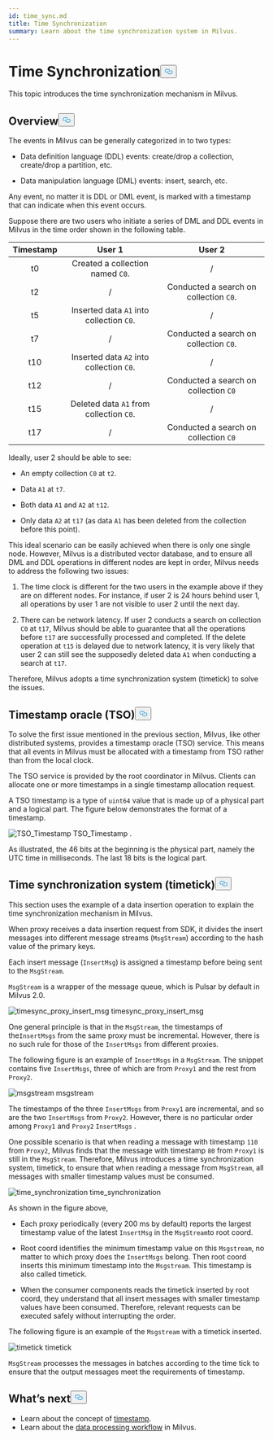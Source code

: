```yaml
---
id: time_sync.md
title: Time Synchronization
summary: Learn about the time synchronization system in Milvus.
---
```

<h1 id="Time-Synchronization" class="common-anchor-header">Time Synchronization<button data-href="#Time-Synchronization" class="anchor-icon" translate="no">
      <svg translate="no"
        aria-hidden="true"
        focusable="false"
        height="20"
        version="1.1"
        viewBox="0 0 16 16"
        width="16"
      >
        <path
          fill="#0092E4"
          fill-rule="evenodd"
          d="M4 9h1v1H4c-1.5 0-3-1.69-3-3.5S2.55 3 4 3h4c1.45 0 3 1.69 3 3.5 0 1.41-.91 2.72-2 3.25V8.59c.58-.45 1-1.27 1-2.09C10 5.22 8.98 4 8 4H4c-.98 0-2 1.22-2 2.5S3 9 4 9zm9-3h-1v1h1c1 0 2 1.22 2 2.5S13.98 12 13 12H9c-.98 0-2-1.22-2-2.5 0-.83.42-1.64 1-2.09V6.25c-1.09.53-2 1.84-2 3.25C6 11.31 7.55 13 9 13h4c1.45 0 3-1.69 3-3.5S14.5 6 13 6z"
        ></path>
      </svg>
    </button></h1><p>This topic introduces the time synchronization mechanism in Milvus.</p>
<h2 id="Overview" class="common-anchor-header">Overview<button data-href="#Overview" class="anchor-icon" translate="no">
      <svg translate="no"
        aria-hidden="true"
        focusable="false"
        height="20"
        version="1.1"
        viewBox="0 0 16 16"
        width="16"
      >
        <path
          fill="#0092E4"
          fill-rule="evenodd"
          d="M4 9h1v1H4c-1.5 0-3-1.69-3-3.5S2.55 3 4 3h4c1.45 0 3 1.69 3 3.5 0 1.41-.91 2.72-2 3.25V8.59c.58-.45 1-1.27 1-2.09C10 5.22 8.98 4 8 4H4c-.98 0-2 1.22-2 2.5S3 9 4 9zm9-3h-1v1h1c1 0 2 1.22 2 2.5S13.98 12 13 12H9c-.98 0-2-1.22-2-2.5 0-.83.42-1.64 1-2.09V6.25c-1.09.53-2 1.84-2 3.25C6 11.31 7.55 13 9 13h4c1.45 0 3-1.69 3-3.5S14.5 6 13 6z"
        ></path>
      </svg>
    </button></h2><p>The events in Milvus can be generally categorized in to two types:</p>
<ul>
<li><p>Data definition language (DDL) events: create/drop a collection, create/drop a partition, etc.</p></li>
<li><p>Data manipulation language (DML) events: insert, search, etc.</p></li>
</ul>
<p>Any event, no matter it is DDL or DML event, is marked with a timestamp that can indicate when this event occurs.</p>
<p>Suppose there are two users who initiate a series of DML and DDL events in Milvus in the time order shown in the following table.</p>
<table>
<thead>
<tr><th style="text-align:center">Timestamp</th><th style="text-align:center">User 1</th><th style="text-align:center">User 2</th></tr>
</thead>
<tbody>
<tr><td style="text-align:center">t0</td><td style="text-align:center">Created a collection named <code translate="no">C0</code>.</td><td style="text-align:center">/</td></tr>
<tr><td style="text-align:center">t2</td><td style="text-align:center">/</td><td style="text-align:center">Conducted a search on collection <code translate="no">C0</code>.</td></tr>
<tr><td style="text-align:center">t5</td><td style="text-align:center">Inserted data <code translate="no">A1</code> into collection <code translate="no">C0</code>.</td><td style="text-align:center">/</td></tr>
<tr><td style="text-align:center">t7</td><td style="text-align:center">/</td><td style="text-align:center">Conducted a search on collection <code translate="no">C0</code>.</td></tr>
<tr><td style="text-align:center">t10</td><td style="text-align:center">Inserted data <code translate="no">A2</code> into collection <code translate="no">C0</code>.</td><td style="text-align:center">/</td></tr>
<tr><td style="text-align:center">t12</td><td style="text-align:center">/</td><td style="text-align:center">Conducted a search on collection <code translate="no">C0</code></td></tr>
<tr><td style="text-align:center">t15</td><td style="text-align:center">Deleted data <code translate="no">A1</code> from collection <code translate="no">C0</code>.</td><td style="text-align:center">/</td></tr>
<tr><td style="text-align:center">t17</td><td style="text-align:center">/</td><td style="text-align:center">Conducted a search on collection <code translate="no">C0</code></td></tr>
</tbody>
</table>
<p>Ideally, user 2 should be able to see:</p>
<ul>
<li><p>An empty collection <code translate="no">C0</code> at <code translate="no">t2</code>.</p></li>
<li><p>Data <code translate="no">A1</code> at <code translate="no">t7</code>.</p></li>
<li><p>Both data <code translate="no">A1</code> and <code translate="no">A2</code> at <code translate="no">t12</code>.</p></li>
<li><p>Only data <code translate="no">A2</code> at <code translate="no">t17</code> (as data <code translate="no">A1</code> has been deleted from the collection before this point).</p></li>
</ul>
<p>This ideal scenario can be easily achieved when there is only one single node. However, Milvus is a distributed vector database, and to ensure all DML and DDL operations in different nodes are kept in order, Milvus needs to address the following two issues:</p>
<ol>
<li><p>The time clock is different for the two users in the example above if they are on different nodes. For instance, if user 2 is 24 hours behind user 1, all operations by user 1 are not visible to user 2 until the next day.</p></li>
<li><p>There can be network latency. If user 2 conducts a search on collection <code translate="no">C0</code> at <code translate="no">t17</code>, Milvus should be able to guarantee that all the operations before <code translate="no">t17</code> are successfully processed and completed. If the delete operation at <code translate="no">t15</code> is delayed due to network latency, it is very likely that user 2 can still see the supposedly deleted data <code translate="no">A1</code> when conducting a search at <code translate="no">t17</code>.</p></li>
</ol>
<p>Therefore, Milvus adopts a time synchronization system (timetick) to solve the issues.</p>
<h2 id="Timestamp-oracle-TSO" class="common-anchor-header">Timestamp oracle (TSO)<button data-href="#Timestamp-oracle-TSO" class="anchor-icon" translate="no">
      <svg translate="no"
        aria-hidden="true"
        focusable="false"
        height="20"
        version="1.1"
        viewBox="0 0 16 16"
        width="16"
      >
        <path
          fill="#0092E4"
          fill-rule="evenodd"
          d="M4 9h1v1H4c-1.5 0-3-1.69-3-3.5S2.55 3 4 3h4c1.45 0 3 1.69 3 3.5 0 1.41-.91 2.72-2 3.25V8.59c.58-.45 1-1.27 1-2.09C10 5.22 8.98 4 8 4H4c-.98 0-2 1.22-2 2.5S3 9 4 9zm9-3h-1v1h1c1 0 2 1.22 2 2.5S13.98 12 13 12H9c-.98 0-2-1.22-2-2.5 0-.83.42-1.64 1-2.09V6.25c-1.09.53-2 1.84-2 3.25C6 11.31 7.55 13 9 13h4c1.45 0 3-1.69 3-3.5S14.5 6 13 6z"
        ></path>
      </svg>
    </button></h2><p>To solve the first issue mentioned in the previous section, Milvus, like other distributed systems, provides a timestamp oracle (TSO) service. This means that all events in Milvus must be allocated with a timestamp from TSO rather than from the local clock.</p>
<p>The TSO service is provided by the root coordinator in Milvus. Clients can allocate one or more timestamps in a single timestamp allocation request.</p>
<p>A TSO timestamp is a type of <code translate="no">uint64</code> value that is made up of a physical part and a logical part. The figure below demonstrates the format of a timestamp.</p>
<p>
  <span class="img-wrapper">
    <img translate="no" src="/docs/v2.1.x/assets/TSO_Timestamp.png" alt="TSO_Timestamp" class="doc-image" id="tso_timestamp" />
    <span>TSO_Timestamp</span>
  </span>
.</p>
<p>As illustrated, the 46 bits at the beginning is the physical part, namely the UTC time in milliseconds. The last 18 bits is the logical part.</p>
<h2 id="Time-synchronization-system-timetick" class="common-anchor-header">Time synchronization system (timetick)<button data-href="#Time-synchronization-system-timetick" class="anchor-icon" translate="no">
      <svg translate="no"
        aria-hidden="true"
        focusable="false"
        height="20"
        version="1.1"
        viewBox="0 0 16 16"
        width="16"
      >
        <path
          fill="#0092E4"
          fill-rule="evenodd"
          d="M4 9h1v1H4c-1.5 0-3-1.69-3-3.5S2.55 3 4 3h4c1.45 0 3 1.69 3 3.5 0 1.41-.91 2.72-2 3.25V8.59c.58-.45 1-1.27 1-2.09C10 5.22 8.98 4 8 4H4c-.98 0-2 1.22-2 2.5S3 9 4 9zm9-3h-1v1h1c1 0 2 1.22 2 2.5S13.98 12 13 12H9c-.98 0-2-1.22-2-2.5 0-.83.42-1.64 1-2.09V6.25c-1.09.53-2 1.84-2 3.25C6 11.31 7.55 13 9 13h4c1.45 0 3-1.69 3-3.5S14.5 6 13 6z"
        ></path>
      </svg>
    </button></h2><p>This section uses the example of a data insertion operation to explain the time synchronization mechanism in Milvus.</p>
<p>When proxy receives a data insertion request from SDK, it divides the insert messages into  different message streams (<code translate="no">MsgStream</code>) according to the hash value of the primary keys.</p>
<p>Each insert message (<code translate="no">InsertMsg</code>) is assigned a timestamp before being sent to the <code translate="no">MsgStream</code>.</p>
<div class="alert note">
  <code translate="no">MsgStream</code> is a wrapper of the message queue, which is Pulsar by default in Milvus 2.0.
</div>
<p>
  <span class="img-wrapper">
    <img translate="no" src="/docs/v2.1.x/assets/timesync_proxy_insert_msg.png" alt="timesync_proxy_insert_msg" class="doc-image" id="timesync_proxy_insert_msg" />
    <span>timesync_proxy_insert_msg</span>
  </span>
</p>
<p>One general principle is that in the <code translate="no">MsgStream</code>, the timestamps of the<code translate="no">InsertMsgs</code> from the same proxy must be incremental. However, there is no such rule for those of the <code translate="no">InsertMsgs</code> from different proxies.</p>
<p>The following figure is an example of <code translate="no">InsertMsgs</code> in a <code translate="no">MsgStream</code>. The snippet contains five <code translate="no">InsertMsgs</code>, three of which are from <code translate="no">Proxy1</code> and the rest from <code translate="no">Proxy2</code>.</p>
<p>
  <span class="img-wrapper">
    <img translate="no" src="/docs/v2.1.x/assets/msgstream.png" alt="msgstream" class="doc-image" id="msgstream" />
    <span>msgstream</span>
  </span>
</p>
<p>The timestamps of the three <code translate="no">InsertMsgs</code> from <code translate="no">Proxy1</code> are incremental, and so are the two <code translate="no">InsertMsgs</code> from <code translate="no">Proxy2</code>. However, there is no particular order among <code translate="no">Proxy1</code> and <code translate="no">Proxy2</code> <code translate="no">InsertMsgs</code> .</p>
<p>One possible scenario is that when reading a message with timestamp <code translate="no">110</code> from <code translate="no">Proxy2</code>, Milvus finds that the message with timestamp <code translate="no">80</code> from <code translate="no">Proxy1</code> is still in the <code translate="no">MsgStream</code>. Therefore, Milvus introduces a time synchronization system, timetick, to ensure that when reading a message from <code translate="no">MsgStream</code>, all messages with smaller timestamp values must be consumed.</p>
<p>
  <span class="img-wrapper">
    <img translate="no" src="/docs/v2.1.x/assets/time_synchronization.png" alt="time_synchronization" class="doc-image" id="time_synchronization" />
    <span>time_synchronization</span>
  </span>
</p>
<p>As shown in the figure above,</p>
<ul>
<li><p>Each proxy periodically (every 200 ms by default) reports the largest timestamp value of the latest <code translate="no">InsertMsg</code> in the <code translate="no">MsgStream</code>to root coord.</p></li>
<li><p>Root coord identifies the minimum timestamp value on this <code translate="no">Msgstream</code>, no matter to which proxy does the <code translate="no">InsertMsgs</code> belong. Then root coord  inserts this minimum timestamp into the <code translate="no">Msgstream</code>. This timestamp is also called timetick.</p></li>
<li><p>When the consumer components reads the timetick inserted by root coord, they understand that all insert messages with smaller timestamp values have been consumed. Therefore, relevant requests can be executed safely without interrupting the order.</p></li>
</ul>
<p>The following figure is an example of the <code translate="no">Msgstream</code> with a timetick inserted.</p>
<p>
  <span class="img-wrapper">
    <img translate="no" src="/docs/v2.1.x/assets/timetick.png" alt="timetick" class="doc-image" id="timetick" />
    <span>timetick</span>
  </span>
</p>
<p><code translate="no">MsgStream</code> processes the messages in batches according to the time tick to ensure that the output messages meet the requirements of timestamp.</p>
<h2 id="Whats-next" class="common-anchor-header">What’s next<button data-href="#Whats-next" class="anchor-icon" translate="no">
      <svg translate="no"
        aria-hidden="true"
        focusable="false"
        height="20"
        version="1.1"
        viewBox="0 0 16 16"
        width="16"
      >
        <path
          fill="#0092E4"
          fill-rule="evenodd"
          d="M4 9h1v1H4c-1.5 0-3-1.69-3-3.5S2.55 3 4 3h4c1.45 0 3 1.69 3 3.5 0 1.41-.91 2.72-2 3.25V8.59c.58-.45 1-1.27 1-2.09C10 5.22 8.98 4 8 4H4c-.98 0-2 1.22-2 2.5S3 9 4 9zm9-3h-1v1h1c1 0 2 1.22 2 2.5S13.98 12 13 12H9c-.98 0-2-1.22-2-2.5 0-.83.42-1.64 1-2.09V6.25c-1.09.53-2 1.84-2 3.25C6 11.31 7.55 13 9 13h4c1.45 0 3-1.69 3-3.5S14.5 6 13 6z"
        ></path>
      </svg>
    </button></h2><ul>
<li>Learn about the concept of <a href="/docs/it/timestamp.md">timestamp</a>.</li>
<li>Learn about the <a href="/docs/it/data_processing.md">data processing workflow</a> in Milvus.</li>
</ul>
